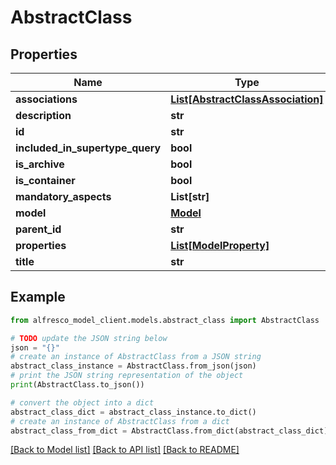 # AbstractClass


## Properties

Name | Type | Description | Notes
------------ | ------------- | ------------- | -------------
**associations** | [**List[AbstractClassAssociation]**](AbstractClassAssociation.md) |  | [optional] 
**description** | **str** |  | [optional] 
**id** | **str** |  | 
**included_in_supertype_query** | **bool** |  | [optional] 
**is_archive** | **bool** |  | [optional] 
**is_container** | **bool** |  | [optional] 
**mandatory_aspects** | **List[str]** |  | [optional] 
**model** | [**Model**](Model.md) |  | [optional] 
**parent_id** | **str** |  | [optional] 
**properties** | [**List[ModelProperty]**](ModelProperty.md) |  | [optional] 
**title** | **str** |  | 

## Example

```python
from alfresco_model_client.models.abstract_class import AbstractClass

# TODO update the JSON string below
json = "{}"
# create an instance of AbstractClass from a JSON string
abstract_class_instance = AbstractClass.from_json(json)
# print the JSON string representation of the object
print(AbstractClass.to_json())

# convert the object into a dict
abstract_class_dict = abstract_class_instance.to_dict()
# create an instance of AbstractClass from a dict
abstract_class_from_dict = AbstractClass.from_dict(abstract_class_dict)
```
[[Back to Model list]](../README.md#documentation-for-models) [[Back to API list]](../README.md#documentation-for-api-endpoints) [[Back to README]](../README.md)


